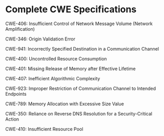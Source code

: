 

# Complete CWE Specifications

CWE-406: Insufficient Control of Network Message Volume (Network Amplification)

CWE-346: Origin Validation Error

CWE-941: Incorrectly Specified Destination in a Communication Channel

CWE-400: Uncontrolled Resource Consumption

CWE-401: Missing Release of Memory after Effective Lifetime

CWE-407: Inefficient Algorithmic Complexity

CWE-923: Improper Restriction of Communication Channel to Intended Endpoints

CWE-789: Memory Allocation with Excessive Size Value

CWE-350: Reliance on Reverse DNS Resolution for a Security-Critical Action

CWE-410: Insufficient Resource Pool